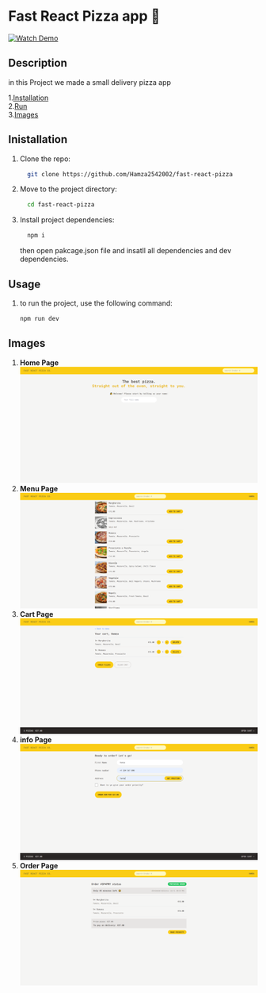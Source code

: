 # Fast React Pizza app 🍕

[![Watch Demo](https://img.shields.io/badge/watch_demo-green)](https://main--pizza-delivery-react.netlify.app/)

## Description

in this Project we made a small delivery pizza app

1.[Installation](#installation) <br/>
2.[Run](#usage) <br/>
3.[Images](#Images) <br/>

## Inistallation

1. Clone the repo:

   ```sh
     git clone https://github.com/Hamza2542002/fast-react-pizza
   ```

2. Move to the project directory:

   ```sh
     cd fast-react-pizza
   ```

3. Install project dependencies:
   ```sh
     npm i
   ```
   then open pakcage.json file and insatll all dependencies and dev dependencies.

## Usage

1. to run the project, use the following command:
   ```sh
   npm run dev
   ```

## Images

1. **Home Page**
   <img src='public/assets/home.png' />
2. **Menu Page**
   <img src='public/assets/menu.png' />
3. **Cart Page**
   <img src='public/assets/cart.png' />
4. **info Page**
   <img src='public/assets/info.png' />
5. **Order Page**
   <img src='public/assets/order.png' />
